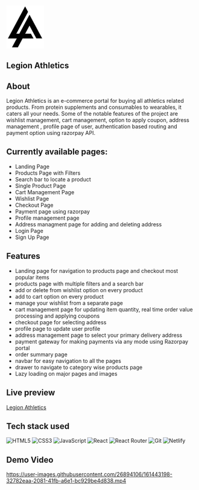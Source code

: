 <img src='public/lalogo.jpg' alt='logo' width=100px/>

## Legion Athletics

## About

Legion Athletics is an e-commerce portal for buying all athletics related
products. From protein supplements and consumables to wearables, it caters all your needs. Some of the notable features of the project are wishlist management, cart management, option to apply coupon, address management , profile page of user, authentication based routing and payment option using razorpay API.

## Currently available pages:

- Landing Page
- Products Page with Filters
- Search bar to locate a product
- Single Product Page
- Cart Management Page
- Wishlist Page
- Checkout Page
- Payment page using razorpay
- Profile management page
- Address managment page for adding and deleting address
- Login Page
- Sign Up Page

## Features

- Landing page for navigation to products page and checkout most popular items
- products page with multiple filters and a search bar
- add or delete from wishlist option on every product
- add to cart option on every product
- manage your wishlist from a separate page
- cart management page for updating item quantity, real time order value
  processing and applying coupons
- checkout page for selecting address
- profile page to update user profile
- address management page to select your primary delivery address
- payment gateway for making payments via any mode using Razorpay portal
- order summary page
- navbar for easy navigation to all the pages
- drawer to navigate to category wise products page
- Lazy loading on major pages and images

## Live preview

[Legion Athletics](https://legionathletics.netlify.app/)

## Tech stack used

![HTML5](https://img.shields.io/badge/html5-%23E34F26.svg?style=for-the-badge&logo=html5&logoColor=white)
![CSS3](https://img.shields.io/badge/css3-%231572B6.svg?style=for-the-badge&logo=css3&logoColor=white)
![JavaScript](https://img.shields.io/badge/javascript-%23323330.svg?style=for-the-badge&logo=javascript&logoColor=%23F7DF1E)
![React](https://img.shields.io/badge/react-%2320232a.svg?style=for-the-badge&logo=react&logoColor=%2361DAFB)
![React Router](https://img.shields.io/badge/React_Router-CA4245?style=for-the-badge&logo=react-router&logoColor=white)
![Git](https://img.shields.io/badge/git-%23F05033.svg?style=for-the-badge&logo=git&logoColor=white)
![Netlify](https://img.shields.io/badge/netlify-%23000000.svg?style=for-the-badge&logo=netlify&logoColor=#00C7B7)


## Demo Video

https://user-images.githubusercontent.com/26894106/161443198-32782eaa-2081-41fb-a6e1-bc929be4d838.mp4





